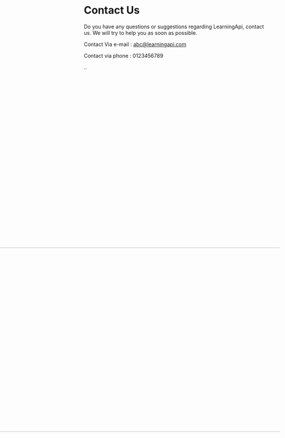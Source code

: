 # Contact Us 

Do you have any questions or suggestions regarding 
LearningApi, contact us. We will try to help you as soon as possible. 

Contact Via e-mail : abc@learningapi.com

Contact via phone : 0123456789






























..

<img src="https://user-images.githubusercontent.com/44580961/101384280-3b151800-38e0-11eb-82d6-e858655ffeef.png" IMG STYLE="position:absolute; TOP:750px; RIGHT:200px; WIDTH:1050px; HEIGHT:500px"/>
